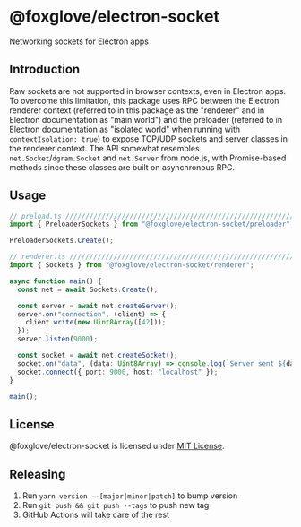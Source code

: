 # @foxglove/electron-socket

Networking sockets for Electron apps

## Introduction

Raw sockets are not supported in browser contexts, even in Electron apps. To overcome this limitation, this package uses RPC between the Electron renderer context (referred to in this package as the "renderer" and in Electron documentation as "main world") and the preloader (referred to in Electron documentation as "isolated world" when running with `contextIsolation: true`) to expose TCP/UDP sockets and server classes in the renderer context. The API somewhat resembles `net.Socket`/`dgram.Socket` and `net.Server` from node.js, with Promise-based methods since these classes are built on asynchronous RPC.

## Usage

```ts
// preload.ts ////////////////////////////////////////////////////////////////
import { PreloaderSockets } from "@foxglove/electron-socket/preloader";

PreloaderSockets.Create();
```

```ts
// renderer.ts ///////////////////////////////////////////////////////////////
import { Sockets } from "@foxglove/electron-socket/renderer";

async function main() {
  const net = await Sockets.Create();

  const server = await net.createServer();
  server.on("connection", (client) => {
    client.write(new Uint8Array([42]));
  });
  server.listen(9000);

  const socket = await net.createSocket();
  socket.on("data", (data: Uint8Array) => console.log(`Server sent ${data}`));
  socket.connect({ port: 9000, host: "localhost" });
}

main();
```

## License

@foxglove/electron-socket is licensed under [MIT License](https://opensource.org/licenses/MIT).

## Releasing

1. Run `yarn version --[major|minor|patch]` to bump version
2. Run `git push && git push --tags` to push new tag
3. GitHub Actions will take care of the rest
